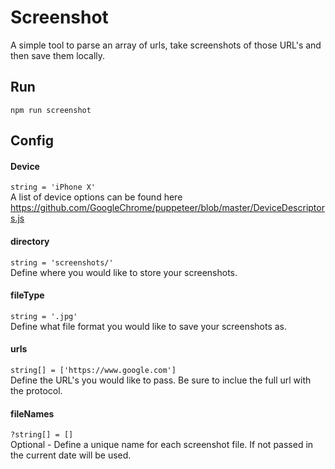 # Screenshot
A simple tool to parse an array of urls, take screenshots of those URL's and then save them locally.

## Run
`npm run screenshot`

## Config
#### Device
`string = 'iPhone X'`  
A list of device options can be found here https://github.com/GoogleChrome/puppeteer/blob/master/DeviceDescriptors.js

#### directory
`string = 'screenshots/'`  
Define where you would like to store your screenshots.

#### fileType
`string = '.jpg'`  
Define what file format you would like to save your screenshots as.

#### urls
`string[] = ['https://www.google.com']`  
Define the URL's you would like to pass. Be sure to inclue the full url with the protocol.

#### fileNames
`?string[] = []`  
Optional - Define a unique name for each screenshot file. If not passed in the current date will be used.
